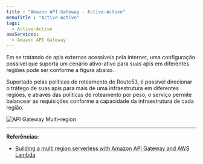 ```yaml
---
title : "Amazon API Gateway - Active-Active"
menuTitle : "Active-Active"
tags:
  - Active-Active
awsServices:
  - Amazon API Gateway
---
```


Em se tratando de apis externas acessíveis pela internet, uma configuração possível que suporta um cenário ativo-ativo para suas apis em diferentes regiões pode ser conforme a figura abaixo.

Suportado pelas políticas de roteamento do Route53, é possível direcionar o tráfego de suas apis para mais de uma infraestrutura em diferentes regiões, e através das políticas de roteamento por peso, o serviço permite balancear as requisições conforme a capacidade da infraestrutura de cada região.  

![API Gateway Multi-region](https://d2908q01vomqb2.cloudfront.net/1b6453892473a467d07372d45eb05abc2031647a/2017/11/08/route-53-healthcheck.png)



---
**Referências:**
- [Building a multi region serverless with Amazon API Gateway and AWS Lambda](https://aws.amazon.com/blogs/compute/building-a-multi-region-serverless-application-with-amazon-api-gateway-and-aws-lambda/)
